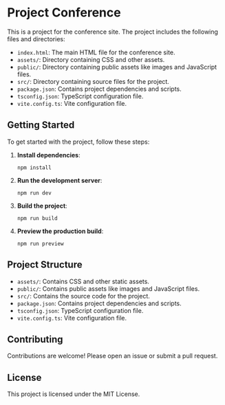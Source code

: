# Project Conference

This is a project for the conference site. The project includes the following files and directories:

- `index.html`: The main HTML file for the conference site.
- `assets/`: Directory containing CSS and other assets.
- `public/`: Directory containing public assets like images and JavaScript files.
- `src/`: Directory containing source files for the project.
- `package.json`: Contains project dependencies and scripts.
- `tsconfig.json`: TypeScript configuration file.
- `vite.config.ts`: Vite configuration file.

## Getting Started

To get started with the project, follow these steps:

1. **Install dependencies**:
   ```
   npm install
   ```

2. **Run the development server**:
   ```
   npm run dev
   ```

3. **Build the project**:
   ```
   npm run build
   ```

4. **Preview the production build**:
   ```
   npm run preview
   ```

## Project Structure

- `assets/`: Contains CSS and other static assets.
- `public/`: Contains public assets like images and JavaScript files.
- `src/`: Contains the source code for the project.
- `package.json`: Contains project dependencies and scripts.
- `tsconfig.json`: TypeScript configuration file.
- `vite.config.ts`: Vite configuration file.

## Contributing

Contributions are welcome! Please open an issue or submit a pull request.

## License

This project is licensed under the MIT License.
